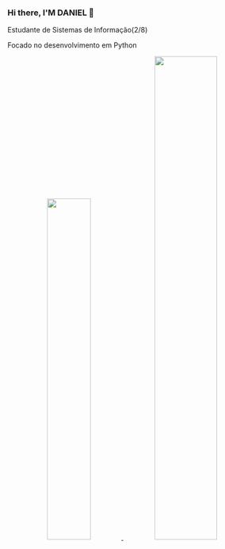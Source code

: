 ### Hi there, I'M DANIEL 👋
Estudante de Sistemas de Informação(2/8)

Focado no desenvolvimento em Python

<div align="center">
  <a href="https://github.com/DanielSR1">
  <img width="42%" src="https://github-readme-stats.vercel.app/api?username=DanielSR1&show_icons=true&theme=blue-green&include_all_commits=true&count_private=true"/>
  <img width="50%" src="https://github-readme-stats.vercel.app/api/top-langs/?username=DanielSR1&layout=compact&langs_count=7&theme=blue-green"/>
</div>
